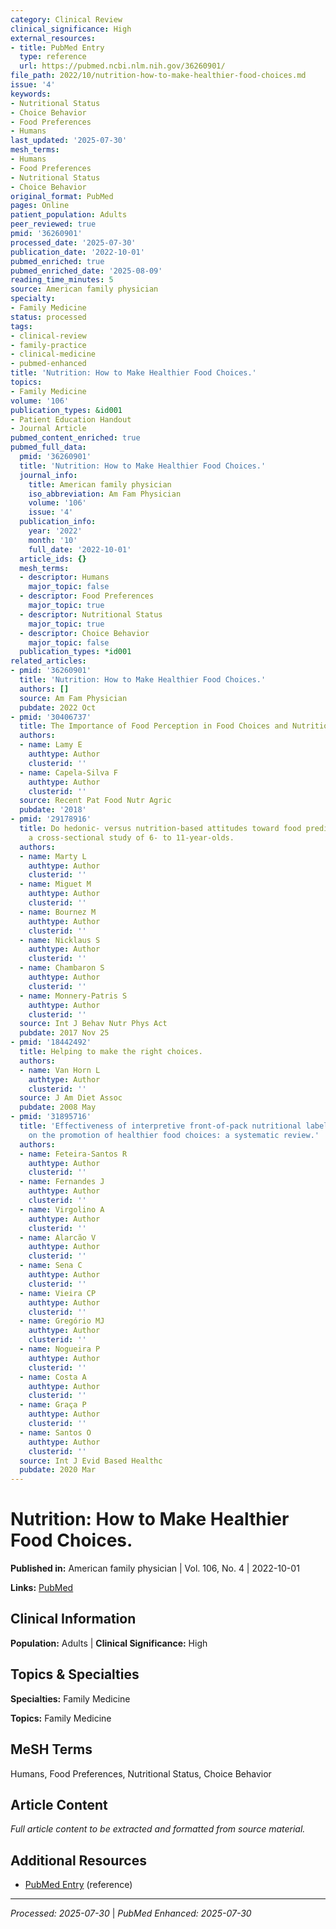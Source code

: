 ```yaml
---
category: Clinical Review
clinical_significance: High
external_resources:
- title: PubMed Entry
  type: reference
  url: https://pubmed.ncbi.nlm.nih.gov/36260901/
file_path: 2022/10/nutrition-how-to-make-healthier-food-choices.md
issue: '4'
keywords:
- Nutritional Status
- Choice Behavior
- Food Preferences
- Humans
last_updated: '2025-07-30'
mesh_terms:
- Humans
- Food Preferences
- Nutritional Status
- Choice Behavior
original_format: PubMed
pages: Online
patient_population: Adults
peer_reviewed: true
pmid: '36260901'
processed_date: '2025-07-30'
publication_date: '2022-10-01'
pubmed_enriched: true
pubmed_enriched_date: '2025-08-09'
reading_time_minutes: 5
source: American family physician
specialty:
- Family Medicine
status: processed
tags:
- clinical-review
- family-practice
- clinical-medicine
- pubmed-enhanced
title: 'Nutrition: How to Make Healthier Food Choices.'
topics:
- Family Medicine
volume: '106'
publication_types: &id001
- Patient Education Handout
- Journal Article
pubmed_content_enriched: true
pubmed_full_data:
  pmid: '36260901'
  title: 'Nutrition: How to Make Healthier Food Choices.'
  journal_info:
    title: American family physician
    iso_abbreviation: Am Fam Physician
    volume: '106'
    issue: '4'
  publication_info:
    year: '2022'
    month: '10'
    full_date: '2022-10-01'
  article_ids: {}
  mesh_terms:
  - descriptor: Humans
    major_topic: false
  - descriptor: Food Preferences
    major_topic: true
  - descriptor: Nutritional Status
    major_topic: true
  - descriptor: Choice Behavior
    major_topic: false
  publication_types: *id001
related_articles:
- pmid: '36260901'
  title: 'Nutrition: How to Make Healthier Food Choices.'
  authors: []
  source: Am Fam Physician
  pubdate: 2022 Oct
- pmid: '30406737'
  title: The Importance of Food Perception in Food Choices and Nutrition.
  authors:
  - name: Lamy E
    authtype: Author
    clusterid: ''
  - name: Capela-Silva F
    authtype: Author
    clusterid: ''
  source: Recent Pat Food Nutr Agric
  pubdate: '2018'
- pmid: '29178916'
  title: Do hedonic- versus nutrition-based attitudes toward food predict food choices?
    a cross-sectional study of 6- to 11-year-olds.
  authors:
  - name: Marty L
    authtype: Author
    clusterid: ''
  - name: Miguet M
    authtype: Author
    clusterid: ''
  - name: Bournez M
    authtype: Author
    clusterid: ''
  - name: Nicklaus S
    authtype: Author
    clusterid: ''
  - name: Chambaron S
    authtype: Author
    clusterid: ''
  - name: Monnery-Patris S
    authtype: Author
    clusterid: ''
  source: Int J Behav Nutr Phys Act
  pubdate: 2017 Nov 25
- pmid: '18442492'
  title: Helping to make the right choices.
  authors:
  - name: Van Horn L
    authtype: Author
    clusterid: ''
  source: J Am Diet Assoc
  pubdate: 2008 May
- pmid: '31895716'
  title: 'Effectiveness of interpretive front-of-pack nutritional labelling schemes
    on the promotion of healthier food choices: a systematic review.'
  authors:
  - name: Feteira-Santos R
    authtype: Author
    clusterid: ''
  - name: Fernandes J
    authtype: Author
    clusterid: ''
  - name: Virgolino A
    authtype: Author
    clusterid: ''
  - name: Alarcão V
    authtype: Author
    clusterid: ''
  - name: Sena C
    authtype: Author
    clusterid: ''
  - name: Vieira CP
    authtype: Author
    clusterid: ''
  - name: Gregório MJ
    authtype: Author
    clusterid: ''
  - name: Nogueira P
    authtype: Author
    clusterid: ''
  - name: Costa A
    authtype: Author
    clusterid: ''
  - name: Graça P
    authtype: Author
    clusterid: ''
  - name: Santos O
    authtype: Author
    clusterid: ''
  source: Int J Evid Based Healthc
  pubdate: 2020 Mar
---
```


# Nutrition: How to Make Healthier Food Choices.

**Published in:** American family physician | Vol. 106, No. 4 | 2022-10-01

**Links:** [PubMed](https://pubmed.ncbi.nlm.nih.gov/36260901/)

## Clinical Information

**Population:** Adults | **Clinical Significance:** High

## Topics & Specialties

**Specialties:** Family Medicine

**Topics:** Family Medicine

## MeSH Terms

Humans, Food Preferences, Nutritional Status, Choice Behavior

## Article Content

*Full article content to be extracted and formatted from source material.*

## Additional Resources

- [PubMed Entry](https://pubmed.ncbi.nlm.nih.gov/36260901/) (reference)

---

*Processed: 2025-07-30* | *PubMed Enhanced: 2025-07-30*
